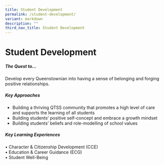 ```yaml
---
title: Student Development
permalink: /student-development/
variant: markdown
description: ""
third_nav_title: Student Development
---
```

Student Development
===============================


##### **The Quest to...**

Develop every Queenstownian into having a sense of belonging and forging positive relationships.


##### **Key Approaches**

<ul>
	<li>Building a thriving QTSS community that promotes a high level of care and supports the learning of all students
	</li><li>Building students’ positive self-concept and embrace a growth mindset
  </li><li>Building students’ beliefs and role-modelling of school values
      
</li></ul>

	
##### **Key Learning Experiences**
	
• Character &amp; Citizenship Development (CCE)<br>
• Education &amp; Career Guidance (ECG) <br>
• Student Well-Being
